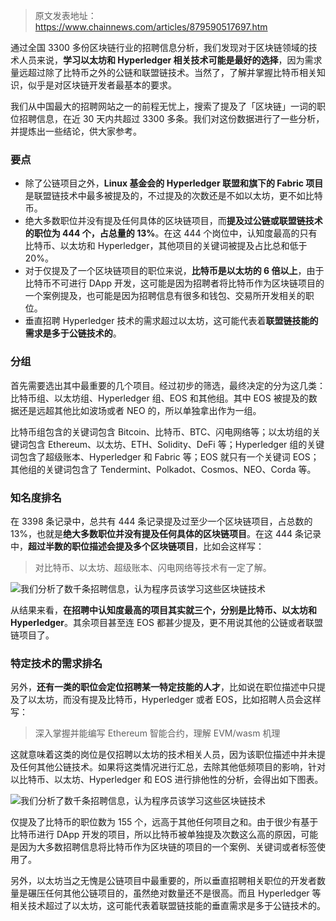 > 原文发表地址：<https://www.chainnews.com/articles/879590517697.htm>

通过全国 3300 多份区块链行业的招聘信息分析，我们发现对于区块链领域的技术人员来说，**学习以太坊和 Hyperledger 相关技术可能是最好的选择**，因为需求量远超过除了比特币之外的公链和联盟链技术。当然了，了解并掌握比特币相关知识，似乎是对区块链开发者最基本的要求。

我们从中国最大的招聘网站之一的前程无忧上，搜索了提及了「区块链」一词的职位招聘信息，在近 30 天内共超过 3300 多条。我们对这份数据进行了一些分析，并提炼出一些结论，供大家参考。

### 要点

- 除了公链项目之外，**Linux 基金会的 Hyperledger 联盟和旗下的 Fabric 项目**是联盟链技术中最多被提及的，不过提及的次数还是不如以太坊，更不如比特币。
- 绝大多数职位并没有提及任何具体的区块链项目，而**提及过公链或联盟链技术的职位为 444 个，占总量的 13%**。在这 444 个岗位中，认知度最高的只有比特币、以太坊和 Hyperledger，其他项目的关键词被提及占比总和低于 20%。
- 对于仅提及了一个区块链项目的职位来说，**比特币是以太坊的 6 倍以上**，由于比特币不可进行 DApp 开发，这可能是因为招聘者将比特币作为区块链项目的一个案例提及，也可能是因为招聘信息有很多和钱包、交易所开发相关的职位。
- 垂直招聘 Hyperledger 技术的需求超过以太坊，这可能代表着**联盟链技能的需求是多于公链技术的**。

### 分组

首先需要选出其中最重要的几个项目。经过初步的筛选，最终决定的分为这几类：比特币组、以太坊组、Hyperledger 组、EOS 和其他组。其中 EOS 被提及的数据还是远超其他比如波场或者 NEO 的，所以单独拿出作为一组。

比特币组包含的关键词包含 Bitcoin、比特币、BTC、闪电网络等；以太坊组的关键词包含 Ethereum、以太坊、ETH、Solidity、DeFi 等；Hyperledger 组的关键词包含了超级账本、Hyperledger 和 Fabric 等；EOS 就只有一个关键词 EOS；其他组的关键词包含了 Tendermint、Polkadot、Cosmos、NEO、Corda 等。

### 知名度排名

在 3398 条记录中，总共有 444 条记录提及过至少一个区块链项目，占总数的 13%，也就是**绝大多数职位并没有提及任何具体的区块链项目**。在这 444 条记录中，**超过半数的职位描述会提及多个区块链项目**，比如会这样写：

> 对比特币、以太坊、超级账本、闪电网络等技术有一定了解。

![我们分析了数千条招聘信息，认为程序员该学习这些区块链技术](https://img.chainnews.com/material/images/64633381-7927-5bab-82be-5b7d0aecc9a9.png)

从结果来看，**在招聘中认知度最高的项目其实就三个，分别是比特币、以太坊和 Hyperledger**。其余项目甚至连 EOS 都甚少提及，更不用说其他的公链或者联盟链项目了。

### 特定技术的需求排名

另外，**还有一类的职位会定位招聘某一特定技能的人才**，比如说在职位描述中只提及了以太坊，而没有提及比特币，Hyperledger 或者 EOS，比如招聘人员会这样写：

> 深入掌握并能编写 Ethereum 智能合约，理解 EVM/wasm 机理

这就意味着这类的岗位是仅招聘以太坊的技术相关人员，因为该职位描述中并未提及任何其他公链技术。如果将这类情况进行汇总，去除其他低频项目的影响，针对以比特币、以太坊、Hyperledger 和 EOS 进行排他性的分析，会得出如下图表。

![我们分析了数千条招聘信息，认为程序员该学习这些区块链技术](https://img.chainnews.com/material/images/6cb38a53-f384-557b-a0a6-f4726d746add.png)

仅提及了比特币的职位数为 155 个，远高于其他任何项目之和。由于很少有基于比特币进行 DApp 开发的项目，所以比特币被单独提及次数这么高的原因，可能是因为大多数招聘信息将比特币作为区块链的项目的一个案例、关键词或者标签使用了。

另外，以太坊当之无愧是公链项目中最重要的，所以垂直招聘相关职位的开发者数量是碾压任何其他公链项目的，虽然绝对数量还不是很高。而且 Hyperledger 等相关技术超过了以太坊，这可能代表着联盟链技能的垂直需求是多于公链技术的。